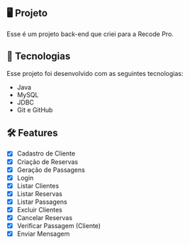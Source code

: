 <p align="center">
</p>

## 🖥️ Projeto
Esse é um projeto back-end que criei para a Recode Pro.

## 🚀 Tecnologias
Esse projeto foi desenvolvido com as seguintes tecnologias:

- Java
- MySQL 
- JDBC
- Git e GitHub

## 🛠️ Features

- [x] Cadastro de Cliente
- [x] Criação de Reservas
- [x] Geração de Passagens
- [x] Login
- [x] Listar Clientes
- [x] Listar Reservas
- [x] Listar Passagens
- [x] Excluir Clientes
- [x] Cancelar Reservas
- [x] Verificar Passagem (Cliente)
- [x] Enviar Mensagem